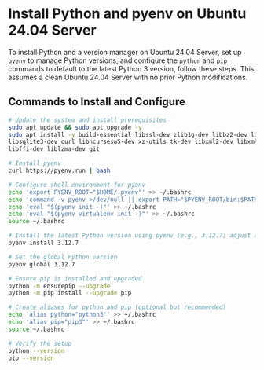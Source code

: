 # Install Python and pyenv on Ubuntu 24.04 Server

To install Python and a version manager on Ubuntu 24.04 Server, set up `pyenv` to manage Python versions, and configure the `python` and `pip` commands to default to the latest Python 3 version, follow these steps. This assumes a clean Ubuntu 24.04 Server with no prior Python modifications.

## Commands to Install and Configure

```bash
# Update the system and install prerequisites
sudo apt update && sudo apt upgrade -y
sudo apt install -y build-essential libssl-dev zlib1g-dev libbz2-dev libreadline-dev \
libsqlite3-dev curl libncursesw5-dev xz-utils tk-dev libxml2-dev libxmlsec1-dev \
libffi-dev liblzma-dev git

# Install pyenv
curl https://pyenv.run | bash

# Configure shell environment for pyenv
echo 'export PYENV_ROOT="$HOME/.pyenv"' >> ~/.bashrc
echo 'command -v pyenv >/dev/null || export PATH="$PYENV_ROOT/bin:$PATH"' >> ~/.bashrc
echo 'eval "$(pyenv init -)"' >> ~/.bashrc
echo 'eval "$(pyenv virtualenv-init -)"' >> ~/.bashrc
source ~/.bashrc

# Install the latest Python version using pyenv (e.g., 3.12.7; adjust as needed)
pyenv install 3.12.7

# Set the global Python version
pyenv global 3.12.7

# Ensure pip is installed and upgraded
python -m ensurepip --upgrade
python -m pip install --upgrade pip

# Create aliases for python and pip (optional but recommended)
echo 'alias python="python3"' >> ~/.bashrc
echo 'alias pip="pip3"' >> ~/.bashrc
source ~/.bashrc

# Verify the setup
python --version
pip --version
```
